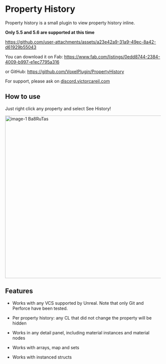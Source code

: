 # Property History

Property history is a small plugin to view property history inline. 

**Only 5.5 and 5.6 are supported at this time**

https://github.com/user-attachments/assets/a23e42a9-31a9-49ec-8a42-d61929b55043

You can download it on Fab: https://www.fab.com/listings/0edd8744-2384-4009-b997-e1ec7795a316

or GitHub: https://github.com/VoxelPlugin/PropertyHistory

For support, please ask on [discord.victorcareil.com](https://discord.victorcareil.com)

## How to use

Just right click any property and select See History!

<img width="674" height="527" alt="image-1 Ba8RuTas" src="https://github.com/user-attachments/assets/dc745990-2fe0-44a4-909a-de66cb856b1a" />

## Features

- Works with any VCS supported by Unreal. Note that only Git and Perforce have been tested.

- Per property history: any CL that did not change the property will be hidden

- Works in any detail panel, including material instances and material nodes

- Works with arrays, map and sets

- Works with instanced structs
